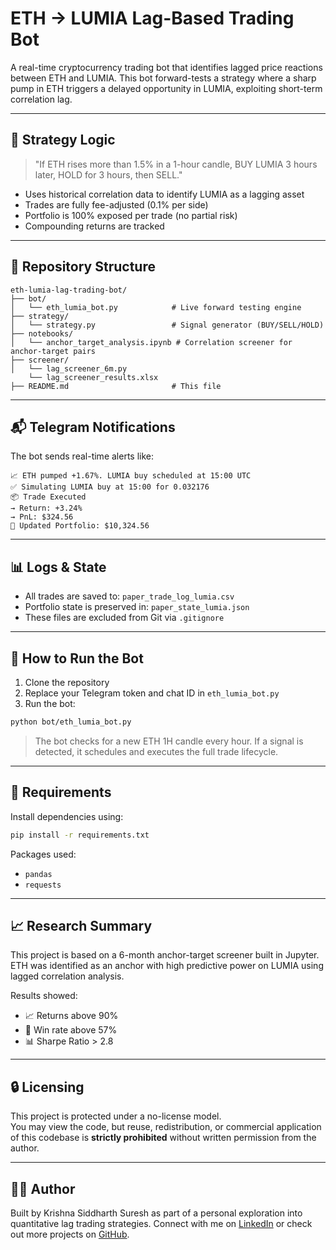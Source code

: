 # ETH → LUMIA Lag-Based Trading Bot

A real-time cryptocurrency trading bot that identifies lagged price reactions between ETH and LUMIA. This bot forward-tests a strategy where a sharp pump in ETH triggers a delayed opportunity in LUMIA, exploiting short-term correlation lag.

---

## 🚀 Strategy Logic

> "If ETH rises more than 1.5% in a 1-hour candle, BUY LUMIA 3 hours later, HOLD for 3 hours, then SELL."

* Uses historical correlation data to identify LUMIA as a lagging asset
* Trades are fully fee-adjusted (0.1% per side)
* Portfolio is 100% exposed per trade (no partial risk)
* Compounding returns are tracked

---

## 📁 Repository Structure

```
eth-lumia-lag-trading-bot/
├── bot/
│   └── eth_lumia_bot.py            # Live forward testing engine
├── strategy/
│   └── strategy.py                 # Signal generator (BUY/SELL/HOLD)
├── notebooks/
│   └── anchor_target_analysis.ipynb # Correlation screener for anchor-target pairs
├── screener/
│   └── lag_screener_6m.py
    └── lag_screener_results.xlsx                
├── README.md                       # This file

```

---

## 📬 Telegram Notifications

The bot sends real-time alerts like:

```
📈 ETH pumped +1.67%. LUMIA buy scheduled at 15:00 UTC
✅ Simulating LUMIA buy at 15:00 for 0.032176
📦 Trade Executed
→ Return: +3.24%
→ PnL: $324.56
💼 Updated Portfolio: $10,324.56
```

---

## 📊 Logs & State

* All trades are saved to: `paper_trade_log_lumia.csv`
* Portfolio state is preserved in: `paper_state_lumia.json`
* These files are excluded from Git via `.gitignore`

---

## 🔧 How to Run the Bot

1. Clone the repository
2. Replace your Telegram token and chat ID in `eth_lumia_bot.py`
3. Run the bot:

```bash
python bot/eth_lumia_bot.py
```

> The bot checks for a new ETH 1H candle every hour. If a signal is detected, it schedules and executes the full trade lifecycle.

---

## 📌 Requirements

Install dependencies using:

```bash
pip install -r requirements.txt
```

Packages used:

* `pandas`
* `requests`

---

## 📈 Research Summary

This project is based on a 6-month anchor-target screener built in Jupyter. ETH was identified as an anchor with high predictive power on LUMIA using lagged correlation analysis.

Results showed:

* 📈 Returns above 90%
* 🎯 Win rate above 57%
* 📊 Sharpe Ratio > 2.8

---

## 🔒 Licensing
This project is protected under a no-license model.  
You may view the code, but reuse, redistribution, or commercial application of this codebase is **strictly prohibited** without written permission from the author.

---

## 🙋‍♂️ Author

Built by Krishna Siddharth Suresh as part of a personal exploration into quantitative lag trading strategies. Connect with me on [LinkedIn](https://www.linkedin.com/in/krishna-siddharth-suresh-5150b2112/) or check out more projects on [GitHub](https://github.com/TrustSid).
